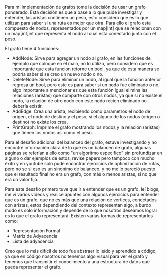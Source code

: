 Para mi implementación de grafos tome la decisión de usar un grafo ponderado.
Esta decisión es que a base a lo que pude investigar y entender, las aristas contienen un peso, esto considero que es lo que utilizan para saber si una ruta es mejor que otra. Para ello el grafo esta compuesto de nodos, representados por un map[int] que se relacionan con un map[int]int que representa el nodo al cual esta conectado junto con el peso.

El grafo tiene 4 funciones:

- AddNode: Sirve para agregar un nodo al grafo, en las funciones de ejemplo que coloque en el main, no lo utilizo, pero considero que es importante que esta funcion retorne un bool, ya que de esta manera se podría saber si se creo un nuevo nodo o no.
- DeleteNode: Sirve para eliminar un nodo, al igual que la función anterior regresa un bool, pero este es para saber si un nodo fue eliminado o no, algo importante a mencionar es que esta función igual elimina las relaciones (aristas) que comparte con otros nodos, ya que si no existe el nodo, la relación de otro nodo con este nodo recien eliminado no debería existir.
- AddEdge: Crea una arista, recibiendo como parametros el nodo de origen, el nodo de destino y el peso, si el alguno de los nodos (origen o destino) no existe los crea.
- PrintGraph: Imprime el grafo mostrando los nodos y la relación (aristas) que tienen los nodos así como el peso.

Para el desafío adicional del balanceo del grafo, estuve investigando y no encontré información clara de lo que es un balanceo de grafo, algunas páginas se referían a ello como "un algoritmo especifico" sin profundizar en alguno o dar ejemplos de estos, revise papers pero tampoco con mucho éxito y en youtube solo pude encontrar ejercicios de optimización de rutas, pero no se si eso es un sinonimo de balanceo, y no me lo pareció puesto que el resultado final no era un grafo, con más o menos aristas, si no que era un valor fijo.

Para este desafío primero tuve que ir a entender que es un grafo, leí blogs, me vi varios videos y realice apuntes con algunos ejercicios para entender que es un grafo, que no es más que una relación de vertices, conectados con aristas, estos dependiendo del contexto representan algo, a burdo modo es solo información y depende de lo que nosotros deseamos lograr es lo que el grafo representará. Existen varias formas de representarlos como:

- Representación Formal
- Matriz de Adyacencia
- Lista de adyacencia

Creo que lo más difícil de todo fue abstraer lo leído y aprendido a código, ya que en código nosotros no tenemos algo visual para ver el grafo y tenemos que transmitir el conocimiento a una estructura de datos que pueda representar el grafo.

